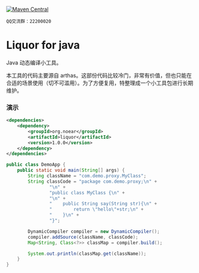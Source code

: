 
[![Maven Central](https://img.shields.io/maven-central/v/org.noear/liquor.svg)](https://mvnrepository.com/search?q=g:org.noear%20AND%20liquor)

` QQ交流群：22200020 `

# Liquor for java

Java 动态编译小工具。


本工具的代码主要源自 arthas。这部份代码比较冷门，非常有价值，但也只能在合适的场景使用（切不可滥用）。为了方便复用，特整理成一个小工具包进行长期维护。


### 演示


```xml
<dependencies>
    <dependency>
        <groupId>org.noear</groupId>
        <artifactId>liquor</artifactId>
        <version>1.0.0</version>
    </dependency>
</dependencies>
```

```java
public class DemoApp {
    public static void main(String[] args) {
        String className = "com.demo.proxy.MyClass";
        String classCode = "package com.demo.proxy;\n" +
                "\n" +
                "public class MyClass {\n" +
                "\n" +
                "    public String say(String str){\n" +
                "        return \"hello\"+str;\n" +
                "    }\n" +
                "}";

        DynamicCompiler compiler = new DynamicCompiler();
        compiler.addSource(className, classCode);
        Map<String, Class<?>> classMap = compiler.build();

        System.out.println(classMap.get(className));
    }
}
```
